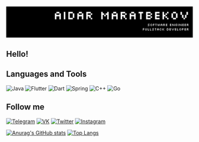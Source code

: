 ![Header](https://github.com/maratbekovaidar/maratbekovaidar/blob/main/assets/images/header.png)

## Hello! 
## Languages and Tools
![Java](https://img.shields.io/badge/Java-090909?style=for-the-badge&logo=java&logoColor=yellow)
![Flutter](https://img.shields.io/badge/Flutter-090909?style=for-the-badge&logo=flutter&logoColor=blue)
![Dart](https://img.shields.io/badge/Dart-090909?style=for-the-badge&logo=Dart&logoColor=purple)
![Spring](https://img.shields.io/badge/Spring-090909?style=for-the-badge&logo=Spring&logoColor=green)
![C++](https://img.shields.io/badge/C++-090909?style=for-the-badge&logo=Cplusplus&logoColor=green)
![Go](https://img.shields.io/badge/Go-090909?style=for-the-badge&logo=Go&logoColor=blue)
## Follow me 
[![Telegram](https://img.shields.io/badge/Telegram-090909?style=for-the-badge&logo=Telegram&logoColor=red)](https://t.me/maratbekovaidar)
[![VK](https://img.shields.io/badge/Vkontakte-090909?style=for-the-badge&logo=VK&logoColor=blue)](https://vk.com/maratbekovaidar)
[![Twitter](https://img.shields.io/badge/Twitter-090909?style=for-the-badge&logo=Twitter&logoColor=blue)](https://twitter.com/maratbekovaidar)
[![Instagram](https://img.shields.io/badge/Instagram-090909?style=for-the-badge&logo=Instagram&logoColor=ogrange)](https://www.instagram.com/maratbekovaidar/)

[![Anurag's GitHub stats](https://github-readme-stats.vercel.app/api?username=maratbekovaidar&show_icons=true&theme=dark)](https://github.com/anuraghazra/github-readme-stats)
[![Top Langs](https://github-readme-stats.vercel.app/api/top-langs/?username=maratbekovaidar&layout=compact&theme=tokyonight)](https://github.com/anuraghazra/github-readme-stats)
